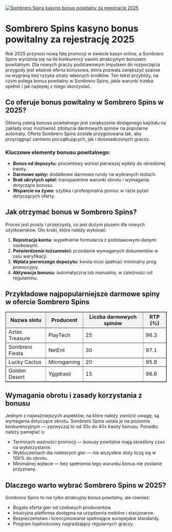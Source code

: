 [![Sombrero Spins kasyno bonus powitalny za rejestrację 2025](https://123-caf.pages.dev/gitsignup.png)](https://vrmoo.ru/Bt82HjjY)

<h1>Sombrero Spins kasyno bonus powitalny za rejestrację 2025</h1> <p>Rok 2025 przynosi nową falę promocji w świecie kasyn online, a Sombrero Spins wyróżnia się na tle konkurencji swoim atrakcyjnym bonusem powitalnym. Dla nowych graczy podstawowym impulsem do rozpoczęcia przygody jest właśnie oferta bonusowa, która pozwala zwiększyć szanse na wygraną bez ryzyka utraty własnych środków. Ten tekst przybliży, na czym polega bonus powitalny w Sombrero Spins, jakie warunki trzeba spełnić i jak najlepiej z niego skorzystać.</p>  <h2>Co oferuje bonus powitalny w Sombrero Spins w 2025?</h2> <p>Główną zaletą bonusa powitalnego jest zwiększenie dostępnego kapitału na zakłady oraz możliwość zdobycia darmowych spinów na popularne automaty. Oferta Sombrero Spins została przygotowana tak, aby przyciągnąć zarówno początkujących, jak i doświadczonych graczy.</p>  <h3>Kluczowe elementy bonusu powitalnego:</h3> <ul>   <li><strong>Bonus od depozytu:</strong> procentowy wzrost pierwszej wpłaty do określonej kwoty.</li>   <li><strong>Darmowe spiny:</strong> dodatkowe darmowe rundy na wybranych slotach.</li>   <li><strong>Brak ukrytych opłat:</strong> transparentne warunki obrotu i wymagania dotyczące bonusu.</li>   <li><strong>Wsparcie na żywo:</strong> szybka i profesjonalna pomoc w razie pytań dotyczących oferty.</li> </ul>  <h2>Jak otrzymać bonus w Sombrero Spins?</h2> <p>Proces jest prosty i przejrzysty, co jest dużym plusem dla nowych użytkowników. Oto kroki, które należy wykonać:</p> <ol>   <li><strong>Rejestracja konta:</strong> wypełnienie formularza z podstawowymi danymi osobowymi.</li>   <li><strong>Potwierdzenie tożsamości:</strong> przesłanie wymaganych dokumentów w celu weryfikacji.</li>   <li><strong>Wpłata pierwszego depozytu:</strong> kwota musi spełniać minimalny próg promocyjny.</li>   <li><strong>Aktywacja bonusu:</strong> automatyczna lub manualna, w zależności od regulaminu.</li> </ol>  <h2>Przykładowe najpopularniejsze darmowe spiny w ofercie Sombrero Spins</h2> <table border="1" cellpadding="8" cellspacing="0" style="border-collapse: collapse; width: 100%; max-width: 600px;">   <thead>     <tr style="background-color: #f2f2f2;">       <th>Nazwa slotu</th>       <th>Producent</th>       <th>Liczba darmowych spinów</th>       <th>RTP (%)</th>     </tr>   </thead>   <tbody>     <tr>       <td>Aztec Treasure</td>       <td>PlayTech</td>       <td>25</td>       <td>96.3</td>     </tr>     <tr>       <td>Sombrero Fiesta</td>       <td>NetEnt</td>       <td>30</td>       <td>97.1</td>     </tr>     <tr>       <td>Lucky Cactus</td>       <td>Microgaming</td>       <td>20</td>       <td>95.8</td>     </tr>     <tr>       <td>Golden Desert</td>       <td>Yggdrasil</td>       <td>15</td>       <td>96.6</td>     </tr>   </tbody> </table>  <h2>Wymagania obrotu i zasady korzystania z bonusu</h2> <p>Jednym z najważniejszych aspektów, na które należy zwrócić uwagę, są wymagania dotyczące obrotu. Sombrero Spins ustala je na poziomie konkurencyjnym — zazwyczaj to od 30x do 40x kwoty bonusu. Ponadto należy pamiętać o:</p> <ul>   <li>Terminach ważności promocji — bonusy powitalne mają określony czas na wykorzystanie.</li>   <li>Wykluczeniach dla niektórych gier — nie wszystkie sloty liczą się w 100% do obrotu.</li>   <li>Minimalnej wpłacie — bez spełnienia tego warunku bonus nie zostanie przyznany.</li> </ul>  <h2>Dlaczego warto wybrać Sombrero Spins w 2025?</h2> <p>Sombrero Spins to nie tylko atrakcyjny bonus powitalny, ale również:</p> <ul>   <li>Bogata oferta gier od czołowych producentów.</li>   <li>Intuicyjna platforma dostępna na urządzenia mobilne i stacjonarne.</li>   <li>Bezpieczeństwo i licencjonowanie spełniające europejskie standardy.</li>   <li>Program lojalnościowy nagradzający regularnych graczy.</li> </ul>
